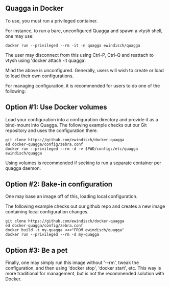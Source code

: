 Quagga in Docker
-----------------

To use, you must run a privileged container.

For instance, to run a bare, unconfigured Quagga and
spawn a vtysh shell, one may use:

```
docker run --privileged --rm -it -n quagga ewindisch/quagga
```

The user may disconnect from this using Ctrl-P, Ctrl-Q and
reattach to vtysh using 'docker attach -it quagga'.

Mind the above is unconfigured. Generally, users will wish
to create or load to load their own configurations.

For managing configuraiton, it is recommended
for users to do one of the following:

Option #1: Use Docker volumes
-----------------------------

Load your configuration into a configuration directory and
provide it as a bind-mount into Quagga. The following example
checks out our Git repository and uses the configuration there.

```
git clone https://github.com/ewindisch/docker-quagga
ed docker-quagga/config/zebra.conf
docker run --privileged --rm -d -v $PWD/config:/etc/quagga ewindisch/quagga
```

Using volumes is recommended if seeking to run a separate container
per quagga daemon.

Option #2: Bake-in configuration
--------------------------------

One may base an image off of this, loading local configuration.

The following example checks out our github repo and creates
a new image containing local configuration changes.

```
git clone https://github.com/ewindisch/docker-quagga
ed docker-quagga/config/zebra.conf
docker build -t my-quagga <<<"FROM ewindisch/quagga"
docker run --privileged --rm -d my-quagga
```

Option #3: Be a pet
-------------------

Finally, one may simply run this image without '--rm',
tweak the configuration, and then using 'docker stop', 'docker start',
etc. This way is more traditional for management, but is not the
recommended solution with Docker.
